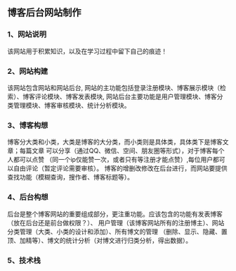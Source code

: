 ## **博客后台网站制作**

### 1、网站说明

该网站用于积累知识，以及在学习过程中留下自己的痕迹！

### 2、网站构建

该网站包含网站和网站后台,
网站的主功能包括登录注册模块、博客展示模块（检索）、博客评论模块、博客发表模块,
网站后台主要功能是用户管理模块、博客分类管理模块、博客审核模块、统计分析模块。

### 3、博客构想

博客分大类和小类，大类是博客的大分类，而小类则是具体类，具体类下是博客文章；每篇文章
可以分享（通过QQ、微信、空间、朋友圈等形式），对于博客每个人都可以点赞
（同一个ip仅能赞一次，或者只有等注册才能点赞）,每位用户都可以自由评论（暂定评论需要审核）。
博客的增删改修改在后台进行，而网站要提供查找功能（模糊查询，搜作者、博客标题等）。

### 4、后台构想

后台是整个博客网站的重要组成部分，更注重功能。应该包含的功能有发表博客（放在后台还是前台做权限？）、
用户管理（该博客网站所有的注册博主）、网站分类管理（大类、小类的设计和添加）、所有博文的管理
（删除、显示、隐藏、置顶、加精等）、博文的统计分析（对博文进行归类分析，得出数据）。

### 5、技术栈